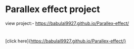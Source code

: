 # Parallex effect project
view project:- https://babulal9927.github.io/Parallex-effect/
#
[click here]{https://babulal9927.github.io/Parallex-effect/}
